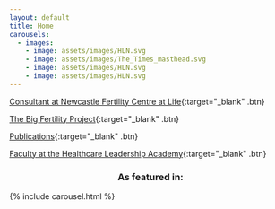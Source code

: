 ```yaml
---
layout: default
title: Home
carousels:
  - images: 
    - image: assets/images/HLN.svg
    - image: assets/images/The_Times_masthead.svg
    - image: assets/images/HLN.svg
    - image: assets/images/HLN.svg
---
```


[Consultant at Newcastle Fertility Centre at Life][1]{:target="_blank" .btn}

[The Big Fertility Project][2]{:target="_blank" .btn}

[Publications][3]{:target="_blank" .btn}

[Faculty at the Healthcare Leadership Academy][4]{:target="_blank" .btn}

<h3 align=center>As featured in:</h3>
{% include carousel.html %}

[1]: https://www.newcastle-hospitals.nhs.uk/consultants/dr-matthew-prior/
[2]: https://bigfertilityproject.com
[3]: https://scholar.google.com/citations?user=s7QRVkQAAAAJ&hl=en#
[4]: https://www.thehealthcareleadership.academy/our-faculty/
[5]: https://www.highlifenorth.com/2024/09/25/egg-freezing-explained-is-it-the-right-move-for-you